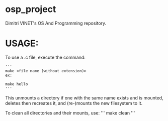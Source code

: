 # osp_project

Dimitri VINET's OS And Programming repository.


# USAGE:

To use a .c file, execute the command:

    '''
    make <file name (without extension)>
    ex: 
    
    make hello
    '''
    
This unmounts a directory if one with the same name exists and is mounted, deletes then recreates it, and (re-)mounts the new filesystem to it.

To clean all directories and their mounts, use:
    '''
    make clean
    '''
